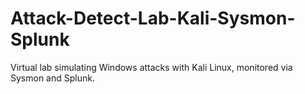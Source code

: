 # Attack-Detect-Lab-Kali-Sysmon-Splunk
Virtual lab simulating Windows attacks with Kali Linux, monitored via Sysmon and Splunk.
